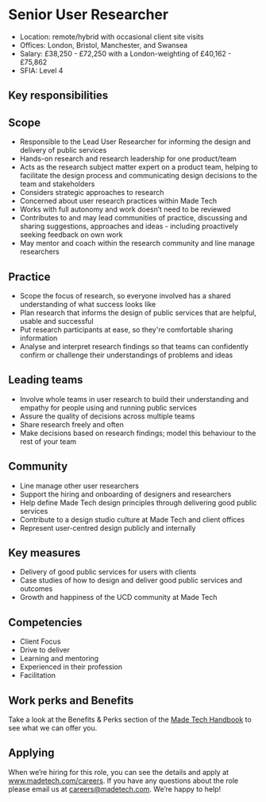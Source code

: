# Senior User Researcher

- Location: remote/hybrid with occasional client site visits
- Offices: London, Bristol, Manchester, and Swansea
- Salary: £38,250 - £72,250 with a London-weighting of £40,162 - £75,862
- SFIA: Level 4

## Key responsibilities

## Scope

- Responsible to the Lead User Researcher for informing the design and delivery of public services
- Hands-on research and research leadership for one product/team
- Acts as the research subject matter expert on a product team, helping to facilitate the design process and communicating design decisions to the team and stakeholders
- Considers strategic approaches to research
- Concerned about user research practices within Made Tech
- Works with full autonomy and work doesn’t need to be reviewed
- Contributes to and may lead communities of practice, discussing and sharing suggestions, approaches and ideas - including proactively seeking feedback on own work
- May mentor and coach within the research community and line manage researchers

## Practice

- Scope the focus of research, so everyone involved has a shared understanding of what success looks like
- Plan research that informs the design of public services that are helpful, usable and successful
- Put research participants at ease, so they're comfortable sharing information
- Analyse and interpret research findings so that teams can confidently confirm or challenge their understandings of problems and ideas

## Leading teams

- Involve whole teams in user research to build their understanding and empathy for people using and running public services
- Assure the quality of decisions across multiple teams
- Share research freely and often
- Make decisions based on research findings; model this behaviour to the rest of your team

## Community

- Line manage other user researchers
- Support the hiring and onboarding of designers and researchers
- Help define Made Tech design principles through delivering good public services
- Contribute to a design studio culture at Made Tech and client offices
- Represent user-centred design publicly and internally

## Key measures

- Delivery of good public services for users with clients
- Case studies of how to design and deliver good public services and outcomes
- Growth and happiness of the UCD community at Made Tech

## Competencies

- Client Focus
- Drive to deliver
- Learning and mentoring
- Experienced in their profession
- Facilitation

## Work perks and Benefits

Take a look at the Benefits & Perks section of the [Made Tech Handbook](https://github.com/madetech/handbook/tree/main/benefits) to see what we can offer you. 

## Applying

When we’re hiring for this role, you can see the details and apply at www.madetech.com/careers. If you have any questions about the role please email us at [careers@madetech.com](mailto:careers@madetech.com). We’re happy to help!
